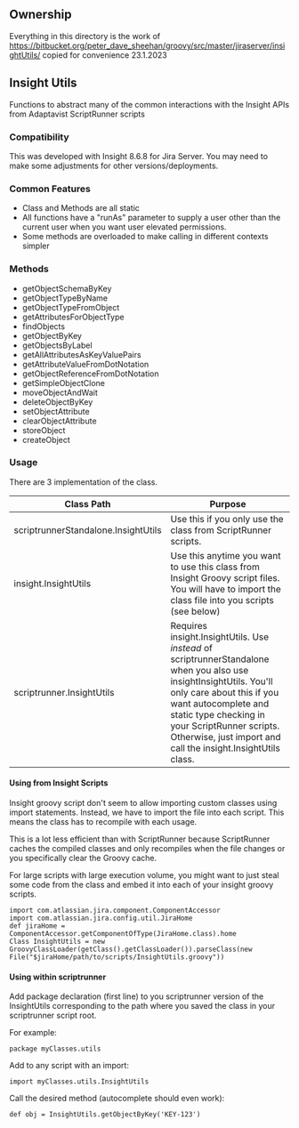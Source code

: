 
## Ownership
Everything in this directory is the work of
https://bitbucket.org/peter_dave_sheehan/groovy/src/master/jiraserver/insightUtils/
copied for convenience 23.1.2023


## Insight Utils
Functions to abstract many of the common interactions with the Insight APIs from Adaptavist ScriptRunner scripts

### Compatibility
This was developed with Insight 8.6.8 for Jira Server. You may need to make some adjustments for other versions/deployments.

### Common Features
* Class and Methods are all static
* All functions have a "runAs" parameter to supply a user other than the current user when you want user elevated permissions.
* Some methods are overloaded to make calling in different contexts simpler

### Methods
* getObjectSchemaByKey
* getObjectTypeByName
* getObjectTypeFromObject
* getAttributesForObjectType
* findObjects
* getObjectByKey
* getObjectsByLabel
* getAllAttributesAsKeyValuePairs
* getAttributeValueFromDotNotation
* getObjectReferenceFromDotNotation
* getSimpleObjectClone
* moveObjectAndWait
* deleteObjectByKey
* setObjectAttribute
* clearObjectAttribute
* storeObject
* createObject
### Usage
There are 3 implementation of the class.

| Class Path | Purpose |
| ---------- | ------- |
| scriptrunnerStandalone.InsightUtils | Use this if you only use the class from ScriptRunner scripts.|
| insight.InsightUtils | Use this anytime you want to use this class from Insight Groovy script files. You will have to import the class file into you scripts (see below) |
| scriptrunner.InsightUtils | Requires insight.InsightUtils. Use *instead* of scriptrunnerStandalone when you also use insightInsightUtils. You'll only care about this if you want autocomplete and static type checking in your ScriptRunner scripts. Otherwise, just import and call the insight.InsightUtils class. |

#### Using from Insight Scripts
Insight groovy script don't seem to allow importing custom classes using import statements. 
Instead, we have to import the file into each script. This means the class has to recompile with each usage.

This is a lot less efficient than with ScriptRunner because ScriptRunner caches the compiled classes and only recompiles when the file changes or you specifically clear the Groovy cache.

For large scripts with large execution volume, you might want to just steal some code from the class and embed it into each of your insight groovy scripts.
```
import com.atlassian.jira.component.ComponentAccessor
import com.atlassian.jira.config.util.JiraHome
def jiraHome = ComponentAccessor.getComponentOfType(JiraHome.class).home
Class InsightUtils = new GroovyClassLoader(getClass().getClassLoader()).parseClass(new File("$jiraHome/path/to/scripts/InsightUtils.groovy"))
``` 
#### Using within scriptrunner

Add package declaration (first line) to you scriptrunner version of the InsightUtils corresponding to the path where you saved the class in your scriptrunner script root.

For example:

```package myClasses.utils```

Add to any script with an import:

```import myClasses.utils.InsightUtils```

Call the desired method (autocomplete should even work):

```def obj = InsightUtils.getObjectByKey('KEY-123')```